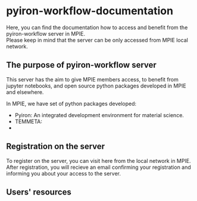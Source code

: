 # pyiron-workflow-documentation
Here, you can find the documentation how to access and benefit from the pyiron-workflow server in MPIE.  
Please keep in mind that the server can be only accessed from MPIE local network.  
## The purpose of pyiron-workflow server  

This server has the aim to give MPIE members access, to benefit from jupyter notebooks, and open source python packages developed in MPIE and elsewhere.  
  
In MPIE, we have set of python packages developed:
* Pyiron: An integrated development environment for material science. 
* TEMMETA: 
*
## Registration on the server  
To register on the server, you can visit here  from the local network in MPIE. 
After registration, you will recieve an email confirming your registration and informing you about your access to the server.

## Users' resources  



